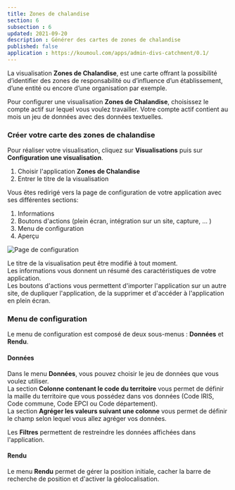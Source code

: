 ```yaml
---
title: Zones de chalandise
section: 6
subsection : 6
updated: 2021-09-20
description : Générer des cartes de zones de chalandise
published: false
application : https://koumoul.com/apps/admin-divs-catchment/0.1/
---
```



La visualisation **Zones de Chalandise**, est une carte offrant la possibilité d’identifier des zones de responsabilité ou d’influence d’un établissement, d’une entité ou encore d’une organisation par exemple.


Pour configurer une visualisation **Zones de Chalandise**, choisissez le compte actif sur lequel vous voulez travailler. Votre compte actif contient au mois un jeu de données avec des données textuelles.

### Créer votre carte des zones de chalandise

Pour réaliser votre visualisation, cliquez sur **Visualisations** puis sur **Configuration une visualisation**.

1. Choisir l'application **Zones de Chalandise**
2. Entrer le titre de la visualisation

<p>
</p>

Vous êtes redirigé vers la page de configuration de votre application avec ses différentes sections:

1. Informations
2. Boutons d'actions (plein écran, intégration sur un site, capture, ... )
3. Menu de configuration
4. Aperçu

![Page de configuration](./images/user-guide/chalandise-config.jpg)


Le titre de la visualisation peut être modifié à tout moment.  
Les informations vous donnent un résumé des caractéristiques de votre application.  
Les boutons d'actions vous permettent d'importer l'application sur un autre site, de dupliquer l'application, de la supprimer et d'accéder à l'application en plein écran.

### Menu de configuration


Le menu de configuration est composé de deux sous-menus : **Données** et **Rendu**.

#### Données

Dans le menu **Données**, vous pouvez choisir le jeu de données que vous voulez utiliser.  
La section **Colonne contenant le code du territoire** vous permet de définir la maille du territoire que vous possédez dans vos données (Code IRIS, Code commune, Code EPCI ou Code département).  
La section **Agréger les valeurs suivant une colonne** vous permet de définir le champ selon lequel vous allez agréger vos données.  

Les **Filtres** permettent de restreindre les données affichées dans l'application.

#### Rendu

Le menu **Rendu** permet de gérer la position initiale, cacher la barre de recherche de position et d'activer la géolocalisation.
